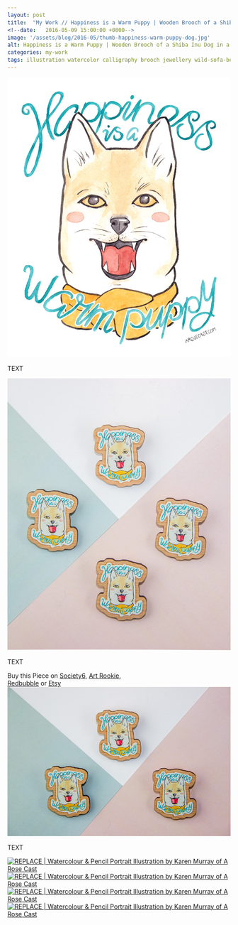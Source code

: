 ```yaml
---
layout: post
title:  "My Work // Happiness is a Warm Puppy | Wooden Brooch of a Shiba Inu Dog in a Scarf"
<!--date:   2016-05-09 15:00:00 +0000-->
image: '/assets/blog/2016-05/thumb-happiness-warm-puppy-dog.jpg'
alt: Happiness is a Warm Puppy | Wooden Brooch of a Shiba Inu Dog in a Scarf
categories: my-work
tags: illustration watercolor calligraphy brooch jewellery wild-sofa-beasts
---
```


![Happiness is a Warm Puppy - Watercolour Illustration of a Shiba Inu Dog in a Scarf by Karen Murray of A Rose Cast](/assets/folio/wsb/illustration-happiness-warm-puppy-dog.jpg "Happiness is a Warm Puppy - Watercolour Illustration of a Shiba Inu Dog in a Scarf by Karen Murray of @arosecast")

TEXT

<div class="row">
	<div class="col-md-12">
		<a href="" title="Happiness is a Warm Puppy | Wooden Brooch of a Shiba Inu Dog in a Scarf"><img src="/assets/blog/2016-05/brooch-happiness-puppy-dog-01.jpg" alt="Happiness is a Warm Puppy | Wooden Brooch of a Shiba Inu Dog in a Scarf" title="Happiness is a Warm Puppy | Wooden Brooch of a Shiba Inu Dog in a Scarf by @arosecast"></a>
</div>

TEXT

<div class="highlight">
	Buy <span class="the">this</span> Piece <span class="the">on</span> <a href="" title="Buy on Society6">Society6</a>, <span class="the"></span> <a href="" title="Buy on Art Rookie">Art Rookie</a>,<br></span> <a href="" title="Buy on Redbubble">Redbubble</a> <span class="the">or</span> <a href="" title="Art Rookie Etsy">Etsy</a>
</div>

<div class="row">
	<div class="col-md-12">
		<a href="" title="Happiness is a Warm Puppy | Wooden Brooch of a Shiba Inu Dog in a Scarf"><img src="/assets/blog/2016-05/brooch-happiness-puppy-dog-02.jpg" alt="Happiness is a Warm Puppy | Wooden Brooch of a Shiba Inu Dog in a Scarf" title="Happiness is a Warm Puppy | Wooden Brooch of a Shiba Inu Dog in a Scarf by @arosecast"></a>
</div>

TEXT

<div class="row">
	<div class="col-md-6">
		<a href="" title="Buy REPLACE as a range of products on my Society6 Store"><img src="/assets/blog/2016-0?/society6-REPLACE-pillows.jpg" alt="REPLACE | Watercolour &amp; Pencil Portrait Illustration by Karen Murray of A Rose Cast" title="Pillow of REPLACE | Watercolour &amp; Pencil Portrait Illustration by Karen Murray of @arosecast"></a>
	</div>
	<div class="col-md-6">
		<a href="" title="Buy REPLACE as a range of products on my Society6 Store"><img src="/assets/blog/2016-03/society6-REPLACE-phone-skins.jpg" alt="REPLACE | Watercolour &amp; Pencil Portrait Illustration by Karen Murray of A Rose Cast" title="iPhone Skin of REPLACE | Watercolour &amp; Pencil Portrait Illustration by Karen Murray of @arosecast"></a>
	</div>
</div>

<div class="row">
	<div class="col-md-6">
		<a href="" title="Buy REPLACE as a range of products on my Redbubble Store"><img src="/assets/blog/2016-03/redbubble-REPLACE-mugs.jpg" alt="REPLACE | Watercolour &amp; Pencil Portrait Illustration by Karen Murray of A Rose Cast" title="Mug of REPLACE | Watercolour &amp; Pencil Portrait Illustration by Karen Murray of @arosecast"></a>
	</div>
	<div class="col-md-6">
		<a href="" title="Buy REPLACE as a range of products on my Redbubble Store"><img src="/assets/blog/2016-03/redbubble-REPLACE-bags.jpg" alt="REPLACE | Watercolour &amp; Pencil Portrait Illustration by Karen Murray of A Rose Cast" title="Tote Bag of REPLACE | Watercolour &amp; Pencil Portrait Illustration by Karen Murray of @arosecast"></a>
	</div>
</div>
</div>